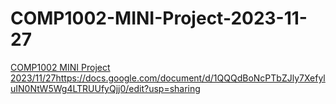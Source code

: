 # COMP1002-MINI-Project-2023-11-27
[COMP1002 MINI Project 2023/11/27](https://docs.google.com/document/d/1QQQdBoNcPTbZJly7XefyluIN0NtW5Wg4LTRUUfyQjj0/edit?usp=sharing)https://docs.google.com/document/d/1QQQdBoNcPTbZJly7XefyluIN0NtW5Wg4LTRUUfyQjj0/edit?usp=sharing
